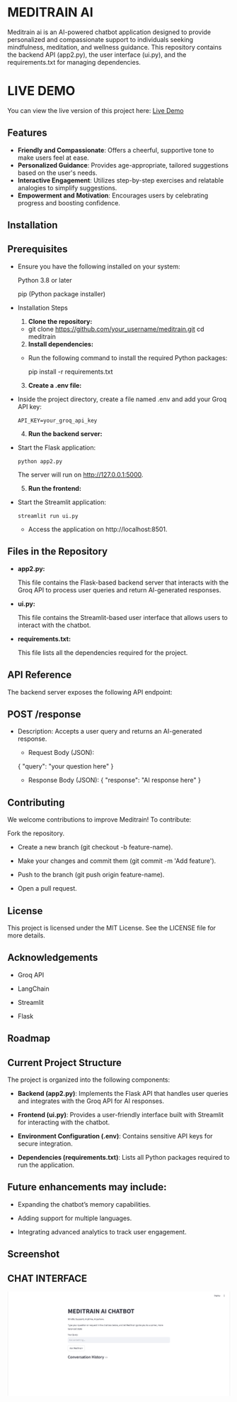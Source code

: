 
# MEDITRAIN AI

Meditrain ai is an AI-powered chatbot application designed to provide personalized and compassionate support to individuals seeking mindfulness, meditation, and wellness guidance. This repository contains the backend API (app2.py), the user interface (ui.py), and the requirements.txt for managing dependencies.

# LIVE DEMO
You can view the live version of this project here: [Live Demo](https://meditrainai-27.onrender.com)

## Features

- **Friendly and Compassionate**: Offers a cheerful, supportive tone to make users feel at ease.
- **Personalized Guidance**: Provides age-appropriate, tailored suggestions based on the user's needs.
- **Interactive Engagement**: Utilizes step-by-step exercises and relatable analogies to simplify suggestions.
- **Empowerment and Motivation**: Encourages users by celebrating progress and boosting confidence.



## Installation


## Prerequisites
- Ensure you have the following installed on your system:

    Python 3.8 or later

    pip (Python package installer)

- Installation Steps

   1) **Clone the repository:**

   - git clone https://github.com/your_username/meditrain.git
          cd meditrain

   2) **Install dependencies:**
   - Run the following command to install the required Python packages:

      pip install -r requirements.txt

   3) **Create a .env file:**
- Inside the project directory, create a file named .env and add your Groq API key:

      API_KEY=your_groq_api_key

   4) **Run the backend server:**
- Start the Flask application:

      python app2.py

    The server will run on http://127.0.0.1:5000.

  5) **Run the frontend:**
- Start the Streamlit application:

      streamlit run ui.py

   - Access the application on http://localhost:8501.

## Files in the Repository

- **app2.py:**

  This file contains the Flask-based backend server that interacts with the Groq API to process user queries and return AI-generated responses.

- **ui.py:**

  This file contains the Streamlit-based user interface that allows users to interact with the chatbot.

- **requirements.txt:**

  This file lists all the dependencies required for the project.
    
## API Reference

The backend server exposes the following API endpoint:

## POST /response
- Description: Accepts a user query and returns an AI-generated response.

  - Request Body (JSON):

  {
  "query": "your question here"
  }

   - Response Body (JSON):
  {
  "response": "AI response here"
  }
## Contributing

We welcome contributions to improve Meditrain! To contribute:

Fork the repository.

- Create a new branch (git checkout -b feature-name).

- Make your changes and commit them (git commit -m 'Add feature').

- Push to the branch (git push origin feature-name).

- Open a pull request.


## License

This project is licensed under the MIT License. See the LICENSE file for more details.


## Acknowledgements

 - Groq API

- LangChain

- Streamlit

- Flask

## Roadmap

## Current Project Structure

The project is organized into the following components:

- **Backend (app2.py)**: Implements the Flask API that handles user queries and integrates with the Groq API for AI responses.

- **Frontend (ui.py)**: Provides a user-friendly interface built with Streamlit for interacting with the chatbot.

- **Environment Configuration (.env)**: Contains sensitive API keys for secure integration.

- **Dependencies (requirements.txt)**: Lists all Python packages required to run the application.

## Future enhancements may include:

- Expanding the chatbot’s memory capabilities.

- Adding support for multiple languages.

- Integrating advanced analytics to track user engagement.


## Screenshot
## CHAT INTERFACE
![Screenshot](https://github.com/LAHARI849/MEDITRAINAI/blob/b50b8a7382a31319706ee95951f18ab08d9685c0/frontend/Screenshot%20(73).png)

